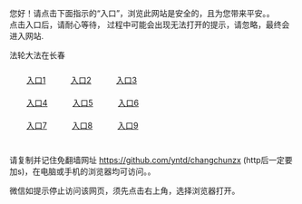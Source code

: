 您好！请点击下面指示的“入口”，浏览此网站是安全的，且为您带来平安。。 <br/>
点击入口后，请耐心等待， 过程中可能会出现无法打开的提示，请忽略，最终会进入网站. </br>

法轮大法在长春<br/>
<div style="padding:10px"><a style="margin:20px" target="_blank" href="https://dh1jn0qat7cvw.cloudfront.net/2Qpsp?qtmsnmi" id="ccLink1" rel="nofollow">入口1</a> <a target="_blank" style="margin:20px" href="https://d28oo0gt7myzrl.cloudfront.net/2Qpsp?dujolp" id="ccLink2" rel="nofollow">入口2</a> <a style="margin:20px" target="_blank" href="https://d19fnh3a243oi1.cloudfront.net/2Qpsp?ifafd" id="ccLink3" rel="nofollow">入口3</a></div>

<div style="padding:10px" ><a style="margin:20px" target="_blank" href="https://dh1jn0qat7cvw.cloudfront.net/2Qpsp?qtmsnmi" id="ccLink4" rel="nofollow">入口4</a> <a style="margin:20px" href="https://d28oo0gt7myzrl.cloudfront.net/2Qpsp?dujolp" target="_blank" id="ccLink5" rel="nofollow">入口5</a> <a style="margin:20px" href="https://d19fnh3a243oi1.cloudfront.net/2Qpsp?ifafd" target="_blank" id="ccLink6" rel="nofollow">入口6</a></div>

<div style="padding:10px"><a style="margin:20px" target="_blank" href="https://dh1jn0qat7cvw.cloudfront.net/2Qpsp?qtmsnmi" id="ccLink7" rel="nofollow">入口7</a> <a style="margin:20px" href="https://d28oo0gt7myzrl.cloudfront.net/2Qpsp?dujolp" target="_blank" id="ccLink8" rel="nofollow">入口8</a> <a style="margin:20px" target="_blank" href="https://d19fnh3a243oi1.cloudfront.net/2Qpsp?ifafd" id="ccLink9" rel="nofollow">入口9</a></div>

<br/>



请复制并记住免翻墙网址 https://github.com/yntd/changchunzx (http后一定要加s)，在电脑或手机的浏览器均可访问。。<br/>

微信如提示停止访问该网页，须先点击右上角，选择浏览器打开。
